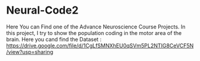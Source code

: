 # Neural-Code2
Here You can Find one of the Advance Neuroscience Course Projects. In this project, I try to show the population coding in the motor area of the brain.
Here you cand find the Dataset : https://drive.google.com/file/d/1CgLfSMNXhEU0qSVm5PL2NTIG8CeVCF5N/view?usp=sharing

